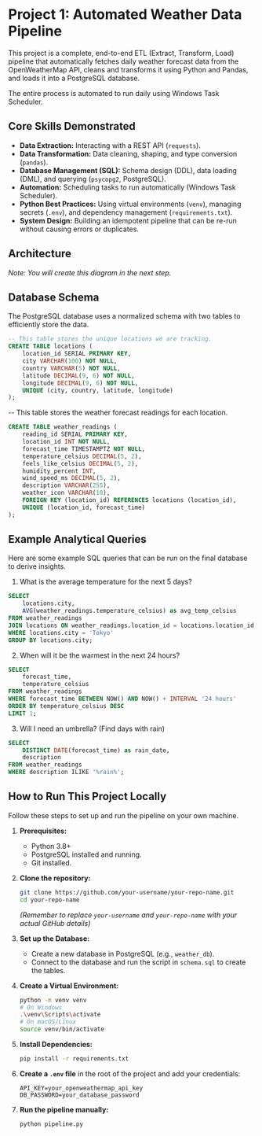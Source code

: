 # Project 1: Automated Weather Data Pipeline

This project is a complete, end-to-end ETL (Extract, Transform, Load) pipeline that automatically fetches daily weather forecast data from the OpenWeatherMap API, cleans and transforms it using Python and Pandas, and loads it into a PostgreSQL database.

The entire process is automated to run daily using Windows Task Scheduler.

## Core Skills Demonstrated
*   **Data Extraction:** Interacting with a REST API (`requests`).
*   **Data Transformation:** Data cleaning, shaping, and type conversion (`pandas`).
*   **Database Management (SQL):** Schema design (DDL), data loading (DML), and querying (`psycopg2`, PostgreSQL).
*   **Automation:** Scheduling tasks to run automatically (Windows Task Scheduler).
*   **Python Best Practices:** Using virtual environments (`venv`), managing secrets (`.env`), and dependency management (`requirements.txt`).
*   **System Design:** Building an idempotent pipeline that can be re-run without causing errors or duplicates.

## Architecture

 
*Note: You will create this diagram in the next step.*

## Database Schema

The PostgreSQL database uses a normalized schema with two tables to efficiently store the data.

```sql
-- This table stores the unique locations we are tracking.
CREATE TABLE locations (
    location_id SERIAL PRIMARY KEY,
    city VARCHAR(100) NOT NULL,
    country VARCHAR(5) NOT NULL,
    latitude DECIMAL(9, 6) NOT NULL,
    longitude DECIMAL(9, 6) NOT NULL,
    UNIQUE (city, country, latitude, longitude)
);
```

-- This table stores the weather forecast readings for each location.

```sql
CREATE TABLE weather_readings (
    reading_id SERIAL PRIMARY KEY,
    location_id INT NOT NULL,
    forecast_time TIMESTAMPTZ NOT NULL,
    temperature_celsius DECIMAL(5, 2),
    feels_like_celsius DECIMAL(5, 2),
    humidity_percent INT,
    wind_speed_ms DECIMAL(5, 2),
    description VARCHAR(255),
    weather_icon VARCHAR(10),
    FOREIGN KEY (location_id) REFERENCES locations (location_id),
    UNIQUE (location_id, forecast_time)
);
```

## Example Analytical Queries

Here are some example SQL queries that can be run on the final database to derive insights.

1. What is the average temperature for the next 5 days?
```sql
SELECT 
    locations.city,
    AVG(weather_readings.temperature_celsius) as avg_temp_celsius
FROM weather_readings
JOIN locations ON weather_readings.location_id = locations.location_id
WHERE locations.city = 'Tokyo'
GROUP BY locations.city;
```
2. When will it be the warmest in the next 24 hours?
```sql
SELECT 
    forecast_time, 
    temperature_celsius
FROM weather_readings
WHERE forecast_time BETWEEN NOW() AND NOW() + INTERVAL '24 hours'
ORDER BY temperature_celsius DESC
LIMIT 1;
```
3. Will I need an umbrella? (Find days with rain)
```sql
SELECT
    DISTINCT DATE(forecast_time) as rain_date,
    description
FROM weather_readings
WHERE description ILIKE '%rain%';
```
## How to Run This Project Locally

Follow these steps to set up and run the pipeline on your own machine.

1.  **Prerequisites:**
    *   Python 3.8+
    *   PostgreSQL installed and running.
    *   Git installed.

2.  **Clone the repository:**
    ```bash
    git clone https://github.com/your-username/your-repo-name.git
    cd your-repo-name
    ```
    *(Remember to replace `your-username` and `your-repo-name` with your actual GitHub details)*

3.  **Set up the Database:**
    *   Create a new database in PostgreSQL (e.g., `weather_db`).
    *   Connect to the database and run the script in `schema.sql` to create the tables.

4.  **Create a Virtual Environment:**
    ```bash
    python -m venv venv
    # On Windows
    .\venv\Scripts\activate
    # On macOS/Linux
    source venv/bin/activate
    ```

5.  **Install Dependencies:**
    ```bash
    pip install -r requirements.txt
    ```

6.  **Create a `.env` file** in the root of the project and add your credentials:
    ```
    API_KEY=your_openweathermap_api_key
    DB_PASSWORD=your_database_password
    ```

7.  **Run the pipeline manually:**
    ```bash
    python pipeline.py
    ```

